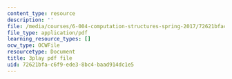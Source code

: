 ```yaml
---
content_type: resource
description: ''
file: /media/courses/6-004-computation-structures-spring-2017/72621bfac6f9ede38bc4baad914dc1e5_e8eEyYmLx98.pdf
file_type: application/pdf
learning_resource_types: []
ocw_type: OCWFile
resourcetype: Document
title: 3play pdf file
uid: 72621bfa-c6f9-ede3-8bc4-baad914dc1e5
---
```

